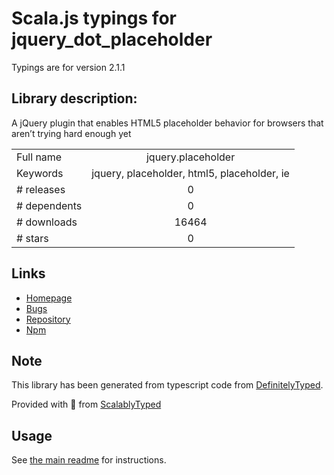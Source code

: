 
# Scala.js typings for jquery_dot_placeholder

Typings are for version 2.1.1

## Library description:
A jQuery plugin that enables HTML5 placeholder behavior for browsers that aren’t trying hard enough yet

|                    |                 |
| ------------------ | :-------------: |
| Full name          | jquery.placeholder |
| Keywords           | jquery, placeholder, html5, placeholder, ie |
| # releases         | 0 |
| # dependents       | 0 |
| # downloads        | 16464 |
| # stars            | 0 |

## Links
- [Homepage](https://github.com/mathiasbynens/jquery-placeholder)
- [Bugs](https://github.com/mathiasbynens/jquery-placeholder/issues)
- [Repository](https://github.com/mathiasbynens/jquery-placeholder)
- [Npm](https://www.npmjs.com/package/jquery.placeholder)
    


## Note
This library has been generated from typescript code from [DefinitelyTyped](https://definitelytyped.org).

Provided with :purple_heart: from [ScalablyTyped](https://github.com/oyvindberg/ScalablyTyped)

## Usage
See [the main readme](../../readme.md) for instructions.



